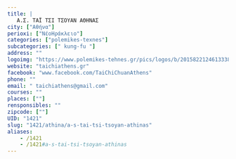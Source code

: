 ```yaml
---
title: |
   Α.Σ. ΤΑΪ ΤΣΙ ΤΣΟΥΑΝ ΑΘΗΝΑΣ
city: ["Αθήνα"]
perioxi: ["ΝέοΗράκλειο"]
categories: ["polemikes-texnes"]
subcategories: [" kung-fu "]
address: ""
logoimg: "https://www.polemikes-tehnes.gr/pics/logos/b/2015822124613338.jpg"
website: "taichiathens.gr"
facebook: "www.facebook.com/TaiChiChuanAthens"
phone: ""
email: " taichiathens@gmail.com"
courses: ""
places: [""]
rensponsibles: ""
zipcode: [""]
UID: "1421"
slug: "1421/athina/a-s-tai-tsi-tsoyan-athinas"
aliases:
    - /1421
    - /1421#a-s-tai-tsi-tsoyan-athinas
---
```


